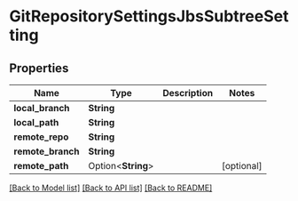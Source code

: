 # GitRepositorySettingsJbsSubtreeSetting

## Properties

Name | Type | Description | Notes
------------ | ------------- | ------------- | -------------
**local_branch** | **String** |  | 
**local_path** | **String** |  | 
**remote_repo** | **String** |  | 
**remote_branch** | **String** |  | 
**remote_path** | Option<**String**> |  | [optional]

[[Back to Model list]](../README.md#documentation-for-models) [[Back to API list]](../README.md#documentation-for-api-endpoints) [[Back to README]](../README.md)



